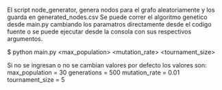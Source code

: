 El script node_generator, genera nodos para el grafo aleatoriamente y los guarda en generated_nodes.csv
Se puede correr el algoritmo genetico desde main.py cambiando los paramatros directamente desde el codigo fuente o se puede ejecutar desde la consola con sus respectivos argumentos.

$ python main.py <max_population> <generations> <mutation_rate> <tournament_size>

Si no se ingresan o no se cambian valores por defecto los valores son:
max_population = 30
generations = 500
mutation_rate = 0.01
tournament_size = 5
